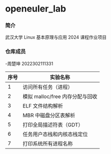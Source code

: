 # openeuler_lab
### 简介
武汉大学 Linux 基本原理与应用 2024
课程作业项目

### 仓库成员
-周楚坤 2022302111331

|序号 | 实验名称 |
|---|---|
| 1 | 访问所有任务（进程）|
| 2 |模拟 malloc/free 内存分配与回收 |
|3 |ELF 文件结构解析 |
|4 |MBR 中磁盘分区表解析 |
|5 |打印全局描述符表（GDT）|
| 6 | 任务用户态栈和内核态栈定位 |
| 7 | 打印系统所有进程名称 |
